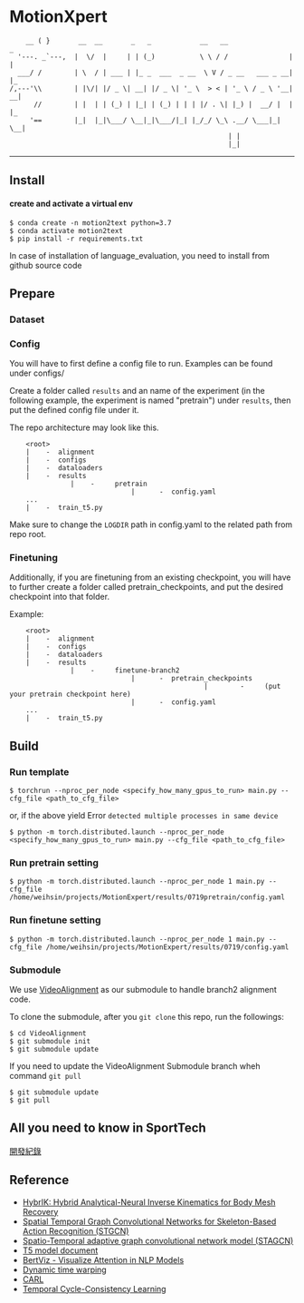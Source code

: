 # MotionXpert
```                            
    __ ( }       __  __       _   _            __   __                _   
  '---. _`---,  |  \/  |     | | (_)           \ \ / /               | |  
  ___/ /        | \  / | ___ | |_ _  ___  _ __  \ V / _ __   ___ _ __| |_  
/,---'\\        | |\/| |/ _ \| __| |/ _ \| '_ \  > < | '_ \ / _ \ '__| __|
      //        | |  | | (_) | |_| | (_) | | | |/ . \| |_) |  __/ |  | |_ 
     '==        |_|  |_|\___/ \__|_|\___/|_| |_/_/ \_\ .__/ \___|_|   \__|
                                                      | |                  
                                                      |_|                   
```
---

## Install 
#### create and activate a virtual env
```shell
$ conda create -n motion2text python=3.7
$ conda activate motion2text
$ pip install -r requirements.txt
```
In case of installation of language_evaluation, you need to install from github source code

## Prepare

### Dataset


### Config

You will have to first define a config file to run. Examples can be found under configs/

Create a folder called ```results``` and an name of the experiment (in the following example, the experiment is named "pretrain") under ```results```, then put the defined config file under it. 

The repo architecture may look like this.
```
    <root>
    |    -  alignment
    |    -  configs
    |    -  dataloaders
    |    -  results
               |    -     pretrain
                              |      -  config.yaml
    ...
    |    -  train_t5.py  
```
Make sure to change the ```LOGDIR``` path in config.yaml to the related path from repo root.

### Finetuning

Additionally, if you are finetuning from an existing checkpoint, you will have to further create a folder called pretrain_checkpoints, and put the desired checkpoint into that folder.

Example: 
```
    <root>
    |    -  alignment
    |    -  configs
    |    -  dataloaders
    |    -  results
               |    -     finetune-branch2
                              |      -  pretrain_checkpoints
                                                |        -     (put your pretrain checkpoint here) 
                              |      -  config.yaml
    ...
    |    -  train_t5.py  
```

## Build
### Run template
```shell
$ torchrun --nproc_per_node <specify_how_many_gpus_to_run> main.py --cfg_file <path_to_cfg_file>
```

or, if the above yield Error ```detected multiple processes in same device```

```shell
$ python -m torch.distributed.launch --nproc_per_node <specify_how_many_gpus_to_run> main.py --cfg_file <path_to_cfg_file>
```
### Run pretrain setting
```shell
$ python -m torch.distributed.launch --nproc_per_node 1 main.py --cfg_file /home/weihsin/projects/MotionExpert/results/0719pretrain/config.yaml
```
### Run finetune setting
```shell
$ python -m torch.distributed.launch --nproc_per_node 1 main.py --cfg_file /home/weihsin/projects/MotionExpert/results/0719/config.yaml 
```

### Submodule

We use [VideoAlignment](https://github.com/MotionXperts/VideoAlignment) as our submodule to handle branch2 alignment code.

To clone the submodule, after you ```git clone``` this repo, run the followings:

```shell
$ cd VideoAlignment
$ git submodule init
$ git submodule update
```

If you need to update the VideoAlignment Submodule branch wheh command `git pull`
```shell
$ git submodule update
$ git pull
```

## All you need to know in SportTech
[開發紀錄](https://hackmd.io/@weihsinyeh/MotionXperts)

## Reference
* [HybrIK: Hybrid Analytical-Neural Inverse Kinematics for Body Mesh Recovery](https://github.com/Jeff-sjtu/HybrIK)
* [Spatial Temporal Graph Convolutional Networks for Skeleton-Based Action Recognition (STGCN)](https://github.com/yysijie/st-gcn)
* [Spatio-Temporal adaptive graph convolutional network model (STAGCN)](https://github.com/machine-perception-robotics-group/SpatialTemporalAttentionGCN)
* [T5 model document](https://huggingface.co/docs/transformers/model_doc/t5)
* [BertViz - Visualize Attention in NLP Models](https://github.com/jessevig/bertviz)
* [Dynamic time warping](https://github.com/minghchen/CARL_code/blob/master/utils/dtw.py)
* [CARL](https://arxiv.org/abs/2203.14957)
* [Temporal Cycle-Consistency Learning](https://arxiv.org/abs/1904.07846)

